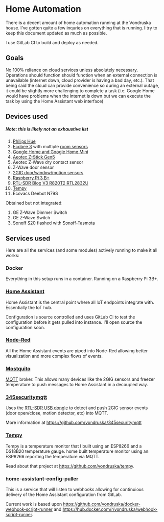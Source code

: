 # Home Automation

There is a decent amount of home automation running at the Vondruska house. I've gotten quite a few inquries on everything that is running. I try to keep this document updated as much as possible.

I use GitLab CI to build and deploy as needed.


## Goals
No 100% reliance on cloud services unless absolutely necessary. Operations should function should function when an external connection is unavailable (internet down, cloud provider is having a bad day, etc.). That being said the cloud can provide convenience so during an external outage, it could be slightly more challenging to complete a task (i.e. Google Home would have problems when the internet is down but we can execute the task by using the Home Assistant web interface)

## Devices used

##### Note: this is likely not an exhaustive list

1. [Philips Hue](https://www.meethue.com)
1. [Ecobee 3](https://www.ecobee.com) with multiple [room sensors](https://www.ecobee.com/room-sensors/)
1. [Google Home and Google Home Mini](https://www.google.com/home)
1. [Aeotec Z-Stick Gen5](https://aeotec.com/z-wave-usb-stick)
1. Aeotec Z-Wave dry contact sensor
1. Z-Wave door sensor
1. [2GIG door/window/motion sensors](https://www.2gig.com/)
1. [Raspberry Pi 3 B+](https://www.raspberrypi.org/products/raspberry-pi-3-model-b-plus/)
1. [RTL-SDR Blog V3 R820T2 RTL2832U](https://www.amazon.com/gp/product/B011HVUEME)
1. [Tempy](#tempy)
1. Ecovacs Deebot N79S

Obtained but not integrated:
1. GE Z-Wave Dimmer Switch
1. GE Z-Wave Switch
1. [Sonoff S20](https://www.itead.cc/smart-socket.html) flashed with [Sonoff-Tasmota](https://github.com/arendst/Sonoff-Tasmota)

## Services used

Here are all the services (and some modules) actively running to make it all works:

### Docker

Everything in this setup runs in a container. Running on a Raspberry Pi 3B+.

### [Home Assistant](https://github.com/home-assistant/home-assistant)

Home Assistant is the central point where all IoT endpoints integrate with. Essentially the IoT hub.

Configuration is source controlled and uses GitLab CI to test the configuration before it gets pulled into instance. I'll open source the configuration soon.

### [Node-Red](https://nodered.org/)

All the Home Assistant events are piped into Node-Red allowing better visualization and more complex flows of events.

### [Mostquito](https://mosquitto.org/)

[MQTT](http://mqtt.org) broker. This allows many devices like the 2GIG sensors and freezer temperature to push messages to Home Assistant in a decoupled way.

### [345securitymqtt](https://github.com/vondruska/345securitymqtt)

Uses the [RTL-SDR USB dongle](https://www.amazon.com/gp/product/B011HVUEME) to detect and push 2GIG sensor events (door open/close, motion detector, etc) into MQTT.

More information at https://github.com/vondruska/345securitymqtt

### [Tempy](https://github.com/vondruska/tempy)

Tempy is a temperature monitor that I built using an ESP8266 and a DS18B20 temperature gauge. home built temperature monitor using an ESP8266 reporting the temperature via MQTT.

Read about that project at https://github.com/vondruska/tempy.

### [home-assistant-config-puller](https://github.com/vondruska/home-assistant-config-puller)

This is a service that will listen to webhooks allowing for continuious delivery of the Home Assistant configuration from GitLab.

Current work is based upon https://github.com/vondruska/docker-webhook-script-runner and https://hub.docker.com/r/vondruska/webhook-script-runner.